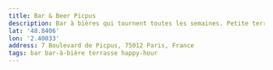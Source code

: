 ```yaml
---
title: Bar & Beer Picpus
description: Bar à bières qui tournent toutes les semaines. Petite terrasse extérieure et prix vraiment corrects !
lat: '48.8406'
lon: '2.40033'
address: 7 Boulevard de Picpus, 75012 Paris, France
tags: bar bar-à-bière terrasse happy-hour
---
```


